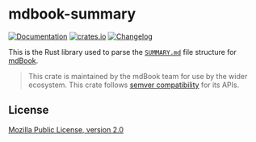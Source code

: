 # mdbook-summary

[![Documentation](https://img.shields.io/docsrs/mdbook-summary)](https://docs.rs/mdbook-summary)
[![crates.io](https://img.shields.io/crates/v/mdbook-summary.svg)](https://crates.io/crates/mdbook-summary)
[![Changelog](https://img.shields.io/badge/CHANGELOG-Latest-green)](https://github.com/rust-lang/mdBook/blob/master/CHANGELOG.md)

This is the Rust library used to parse the [`SUMMARY.md`](https://rust-lang.github.io/mdBook/format/summary.html) file structure for [mdBook](https://rust-lang.github.io/mdBook/).

> This crate is maintained by the mdBook team for use by the wider ecosystem. This crate follows [semver compatibility](https://doc.rust-lang.org/cargo/reference/semver.html) for its APIs.

## License

[Mozilla Public License, version 2.0](https://github.com/rust-lang/mdBook/blob/master/LICENSE)

